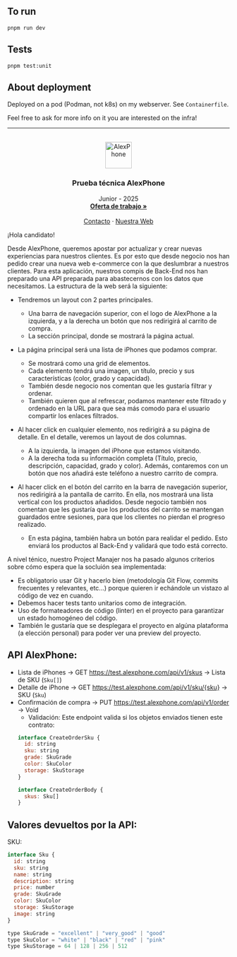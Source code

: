 ## To run
`pnpm run dev`

## Tests
`pnpm test:unit`

## About deployment
Deployed on a pod (Podman, not k8s) on my webserver. See `Containerfile`.

Feel free to ask for more info on it you are interested on the infra!

------------------------------------
<a id="readme-top"></a>



<!-- PROJECT LOGO -->
<br />
<div align="center">
  <a href="https://github.com/othneildrew/Best-README-Template">
    <img src="https://github.com/user-attachments/assets/bfabf983-bc04-4528-bc9a-472fa44e9cc9" alt="AlexPhone" height="60">
  </a>

  <h3 align="center">Prueba técnica AlexPhone</h3>

  <p align="center">
    Junior - 2025
    <br />
    <a href="https://www.linkedin.com/company/alexphone/jobs/"><strong>Oferta de trabajo »</strong></a>
    <br />
    <br />
    <a href="mailto:developers@alexphone.com">Contacto</a>
    &middot;
    <a href="https://www.alexphone.es">Nuestra Web</a>
  </p>
</div>

¡Hola candidato!

Desde AlexPhone, queremos apostar por actualizar y crear nuevas experiencias para nuestros clientes. Es por esto que desde negocio nos han pedido crear una nueva web e-commerce con la que deslumbrar a nuestros clientes. Para esta aplicación, nuestros compis de Back-End nos han preparado una API preparada para abastecernos con los datos que necesitamos. La estructura de la web será la siguiente:

  - Tendremos un layout con 2 partes principales.
    - Una barra de navegación superior, con el logo de AlexPhone a la izquierda, y a la derecha un botón que nos redirigirá al carrito de compra.
    - La sección principal, donde se mostrará la página actual.

  - La página principal será una lista de iPhones que podamos comprar.
    - Se mostrará como una grid de elementos.
    - Cada elemento tendrá una imagen, un título, precio y sus características (color, grado y capacidad).
    - También desde negocio nos comentan que les gustaría filtrar y ordenar.
    - También quieren que al refrescar, podamos mantener este filtrado y ordenado en la URL para que sea más comodo para el usuario compartir los enlaces filtrados.
  - Al hacer click en cualquier elemento, nos redirigirá a su página de detalle. En el detalle, veremos un layout de dos columnas.
    - A la izquierda, la imagen del iPhone que estamos visitando.
    - A la derecha toda su información completa (Título, precio, descripción, capacidad, grado y color). Además, contaremos con un botón que nos añadirá este teléfono a nuestro carrito de compra.

  - Al hacer click en el botón del carrito en la barra de navegación superior, nos redirigirá a la pantalla de carrito. En ella, nos mostrará una lista vertical con los productos añadidos. Desde negocio también nos comentan que les gustaría que los productos del carrito se mantengan guardados entre sesiones, para que los clientes no pierdan el progreso realizado.
    - En esta página, también habra un botón para realidar el pedido. Esto enviará los productos al Back-End y validará que todo está correcto.

A nivel ténico, nuestro Project Manajer nos ha pasado algunos criterios sobre cómo espera que la socluión sea implementada:
- Es obligatorio usar Git y hacerlo bien (metodología Git Flow, commits frecuentes y relevantes, etc...) porque quieren ir echándole un vistazo al código de vez en cuando.
- Debemos hacer tests tanto unitarios como de integración.
- Uso de formateadores de código (linter) en el proyecto para garantizar un estado homogéneo del código.
- También le gustaría que se desplegara el proyecto en algúna plataforma (a elección personal) para poder ver una preview del proyecto.

## API AlexPhone:
  - Lista de iPhones -> GET https://test.alexphone.com/api/v1/skus -> Lista de SKU (`Sku[]`)
  - Detalle de iPhone -> GET https://test.alexphone.com/api/v1/sku/{sku} -> SKU (`Sku`)
  - Confirmación de compra -> PUT https://test.alexphone.com/api/v1/order -> Void
    - Validación: Este endpoint valida si los objetos enviados tienen este contrato:
    ```javascript
    interface CreateOrderSku {
      id: string
      sku: string
      grade: SkuGrade
      color: SkuColor
      storage: SkuStorage
    }

    interface CreateOrderBody {
      skus: Sku[]
    }
    ```

## Valores devueltos por la API:
SKU:
```javascript
interface Sku {
  id: string
  sku: string
  name: string
  description: string
  price: number
  grade: SkuGrade
  color: SkuColor
  storage: SkuStorage
  image: string
}

type SkuGrade = "excellent" | "very_good" | "good"
type SkuColor = "white" | "black" | "red" | "pink"
type SkuStorage = 64 | 128 | 256 | 512
```
